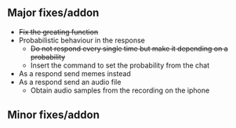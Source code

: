 ## Major fixes/addon
- ~~Fix the greating function~~
- Probabilistic behaviour in the response
    - ~~Do not respond every single time but make it depending on a probability~~
    - Insert the command to set the probability from the chat
- As a respond send memes instead
- As a respond send an audio file
    - Obtain audio samples from the recording on the iphone

## Minor fixes/addon